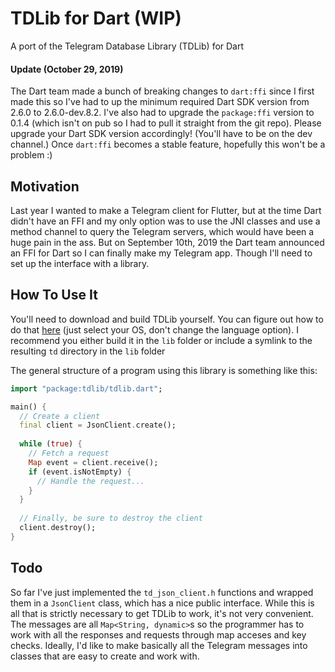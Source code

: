 TDLib for Dart (WIP)
===

A port of the Telegram Database Library (TDLib) for Dart

#### Update (October 29, 2019)
The Dart team made a bunch of breaking changes to `dart:ffi` since I first made this so
I've had to up the minimum required Dart SDK version from 2.6.0 to 2.6.0-dev.8.2.
I've also had to upgrade the `package:ffi` version to 0.1.4 (which isn't on pub so I had
to pull it straight from the git repo). Please upgrade your Dart SDK version accordingly!
(You'll have to be on the dev channel.) Once `dart:ffi` becomes a stable feature,
hopefully this won't be a problem :)

## Motivation

Last year I wanted to make a Telegram client for Flutter, but at the time Dart didn't have
an FFI and my only option was to use the JNI classes and use a method channel to query the
Telegram servers, which would have been a huge pain in the ass. But on September 10th, 2019
the Dart team announced an FFI for Dart so I can finally make my Telegram app. Though I'll
need to set up the interface with a library.

## How To Use It

You'll need to download and build TDLib yourself. You can figure out how to do that 
[here](https://tdlib.github.io/td/build.html?language=Other) (just select your OS, 
don't change the language option). I recommend you either build it in the `lib` folder
or include a symlink to the resulting `td` directory in the `lib` folder

The general structure of a program using this library is something like this:

```dart
import "package:tdlib/tdlib.dart";

main() {
  // Create a client
  final client = JsonClient.create();
  
  while (true) {
    // Fetch a request
    Map event = client.receive();
    if (event.isNotEmpty) {
      // Handle the request...
    }
  }
  
  // Finally, be sure to destroy the client
  client.destroy();
}
```

## Todo

So far I've just implemented the `td_json_client.h` functions and wrapped them in a `JsonClient`
class, which has a nice public interface. While this is all that is strictly necessary to get 
TDLib to work, it's not very convenient. The messages are all `Map<String, dynamic>`s so the
programmer has to work with all the responses and requests through map acceses and key checks.
Ideally, I'd like to make basically all the Telegram messages into classes that are easy to
create and work with.